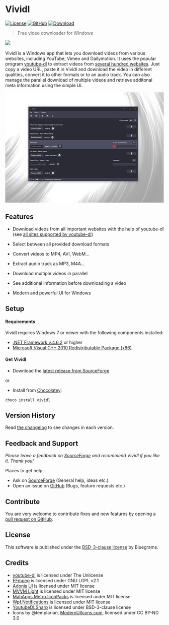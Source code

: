 # Vividl

[![License](https://img.shields.io/github/license/bluegrams/vividl.svg)](https://github.com/bluegrams/vividl/blob/master/LICENSE.txt)
[![GitHub](https://img.shields.io/github/tag/bluegrams/vividl.svg)](https://github.com/bluegrams/vividl)
[![Download](https://img.shields.io/sourceforge/dm/vividl.svg)](https://sourceforge.net/projects/vividl/files/)

> Free video downloader for Windows

[![](https://a.fsdn.com/con/app/sf-download-button)](https://sourceforge.net/projects/vividl/files/)

Vividl is a Windows app that lets you download videos from various websites, including YouTube, Vimeo and Dailymotion.
It uses the popular program [youtube-dl](https://ytdl-org.github.io/youtube-dl/index.html) to extract videos
from [several hundred websites](https://ytdl-org.github.io/youtube-dl/supportedsites.html). Just copy a video URL,
paste it in Vividl and download the video in different qualities, convert it to other formats or to an audio track.
You can also manage the parallel download of multiple videos and retrieve additonal meta information using the simple UI.

<p align="center">
<img src="img/vividl_screenshot.png" height="350px">
</p>

## Features

- Download videos from all important websites with the help of youtube-dl
(see [all sites supported by youtube-dl](https://ytdl-org.github.io/youtube-dl/supportedsites.html))

- Select between all provided download formats

- Convert videos to MP4, AVI, WebM...

- Extract audio track as MP3, M4A...

- Download multiple videos in parallel

- See additional information before downloading a video

- Modern and powerful UI for Windows

## Setup

#### Requirements

Vividl requires Windows 7 or newer with the following components installed:
- [.NET Framework v.4.6.2](https://www.microsoft.com/de-de/download/details.aspx?id=53345) or higher
- [Microsoft Visual C++ 2010 Redistributable Package (x86)](https://www.microsoft.com/de-de/download/details.aspx?id=8328)

#### Get Vividl

- Download the [latest release from SourceForge](https://sourceforge.net/projects/vividl/files/)

or

- Install from [Chocolatey](https://chocolatey.org):
```
choco install vividl
```

## Version History

Read [the changelog](https://github.com/bluegrams/vividl/blob/master/Changelog.md) to see changes in each version.

## Feedback and Support

_Please leave a feedback on [SourceForge](https://sourceforge.net/p/vividl/reviews) and
	recommend Vividl if you like it. Thank you!_

Places to get help:

- Ask on [SourceForge](https://sourceforge.net/p/vividl/discussion) (General help, ideas etc.)
- Open an issue on [GitHub](https://github.com/bluegrams/vividl/issues) (Bugs, feature requests etc.)

## Contribute

You are very welcome to contribute fixes and new features by opening a
[pull request on GitHub](https://github.com/bluegrams/vividl/pulls).

## License

This software is published under the [BSD-3-clause license](LICENSE.txt) by Bluegrams.

## Credits

- [youtube-dl](https://ytdl-org.github.io/youtube-dl/index.html) is licensed under The Unlicense
- [FFmpeg](https://www.ffmpeg.org/) is licensed under GNU LGPL v2.1
- [Adonis UI](https://github.com/benruehl/adonis-ui) is licensed under MIT license
- [MVVM Light](http://www.mvvmlight.net/) is licensed under MIT license
- [MahApps.Metro.IconPacks](https://github.com/MahApps/MahApps.Metro.IconPacks) is licensed under MIT license
- [Wpf.Notifications](https://github.com/Enterwell/Wpf.Notifications) is licensed under MIT license
- [YoutubeDLSharp](https://github.com/bluegrams/YoutubeDLSharp) is licensed under BSD-3-clause license
- Icons by @templarian, [ModernUIIcons.com](http://modernuiicons.com/), licensed under CC BY-ND 3.0
